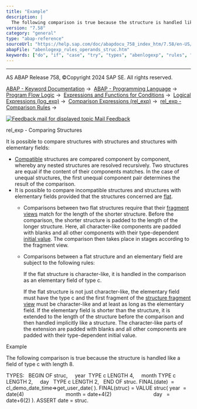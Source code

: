 ```yaml
---
title: "Example"
description: |
  The following comparison is true because the structure is handled like a field of type c with length 8. TYPES: BEGIN OF struc, year  TYPE c LENGTH 4, month TYPE c LENGTH 2, day   TYPE c LENGTH 2, END OF struc. FINAL(date)  = cl_demo_date_time=>get_user_date( ). FINAL(struc) = VALUE struc( year
version: "7.58"
category: "general"
type: "abap-reference"
sourceUrl: "https://help.sap.com/doc/abapdocu_758_index_htm/7.58/en-US/abenlogexp_rules_operands_struc.htm"
abapFile: "abenlogexp_rules_operands_struc.htm"
keywords: ["do", "if", "case", "try", "types", "abenlogexp", "rules", "operands", "struc"]
---
```


* * *

AS ABAP Release 758, ©Copyright 2024 SAP SE. All rights reserved.

[ABAP - Keyword Documentation](https://help.sap.com/doc/abapdocu_758_index_htm/7.58/en-US/abenabap.htm) →  [ABAP - Programming Language](https://help.sap.com/doc/abapdocu_758_index_htm/7.58/en-US/abenabap_reference.htm) →  [Program Flow Logic](https://help.sap.com/doc/abapdocu_758_index_htm/7.58/en-US/abenabap_flow_logic.htm) →  [Expressions and Functions for Conditions](https://help.sap.com/doc/abapdocu_758_index_htm/7.58/en-US/abenlogical_expr_func.htm) →  [Logical Expressions (log\_exp)](https://help.sap.com/doc/abapdocu_758_index_htm/7.58/en-US/abenlogexp.htm) →  [Comparison Expressions (rel\_exp)](https://help.sap.com/doc/abapdocu_758_index_htm/7.58/en-US/abenlogexp_comp.htm) →  [rel\_exp - Comparison Rules](https://help.sap.com/doc/abapdocu_758_index_htm/7.58/en-US/abenlogexp_rules.htm) → 

 [![](Mail.gif?object=Mail.gif "Feedback mail for displayed topic") Mail Feedback](mailto:f1_help@sap.com?subject=Feedback%20on%20ABAP%20Documentation&body=Document:%20rel_exp%20-%20Comparing%20Structures%2C%20ABENLOGEXP_RULES_OPERANDS_STRUC%2C%20758%0D%0A%0D%0AError:%0D%0A%0D%0A%0D%0A%0D%0ASuggestion%20for%20improvement:)

rel\_exp - Comparing Structures

It is possible to compare structures with structures and structures with elementary fields:

-   [Compatible](https://help.sap.com/doc/abapdocu_758_index_htm/7.58/en-US/abencompatibility.htm) structures are compared component by component, whereby any nested structures are resolved recursively. Two structures are equal if the content of their components matches. In the case of unequal structures, the first unequal component pair determines the result of the comparison.
-   It is possible to compare incompatible structures and structures with elementary fields provided that the structures concerned are [flat](https://help.sap.com/doc/abapdocu_758_index_htm/7.58/en-US/abenflat_glosry.htm "Glossary Entry").
    -   Comparisons between two flat structures require that their [fragment views](https://help.sap.com/doc/abapdocu_758_index_htm/7.58/en-US/abenunicode_fragment_view_glosry.htm "Glossary Entry") match for the length of the shorter structure. Before the comparison, the shorter structure is padded to the length of the longer structure. Here, all character-like components are padded with blanks and all other components with their type-dependent [initial value](https://help.sap.com/doc/abapdocu_758_index_htm/7.58/en-US/abeninitial_value_glosry.htm "Glossary Entry"). The comparison then takes place in stages according to the fragment view.
    -   Comparisons between a flat structure and an elementary field are subject to the following rules:
        
        If the flat structure is character-like, it is handled in the comparison as an elementary field of type c.
        
        If the flat structure is not just character-like, the elementary field must have the type c and the first fragment of the [structure fragment view](https://help.sap.com/doc/abapdocu_758_index_htm/7.58/en-US/abenunicode_fragment_view_glosry.htm "Glossary Entry") must be character-like and at least as long as the elementary field. If the elementary field is shorter than the structure, it is extended to the length of the structure before the comparison and then handled implicitly like a structure. The character-like parts of the extension are padded with blanks and all other components are padded with their type-dependent initial value.
        

Example

The following comparison is true because the structure is handled like a field of type c with length 8.

TYPES:
  BEGIN OF struc,
    year  TYPE c LENGTH 4,
    month TYPE c LENGTH 2,
    day   TYPE c LENGTH 2,
  END OF struc.
FINAL(date)  = cl\_demo\_date\_time=>get\_user\_date( ).
FINAL(struc) = VALUE struc( year  = date(4)
                            month = date+4(2)
                            day   = date+6(2) ).
ASSERT date = struc.